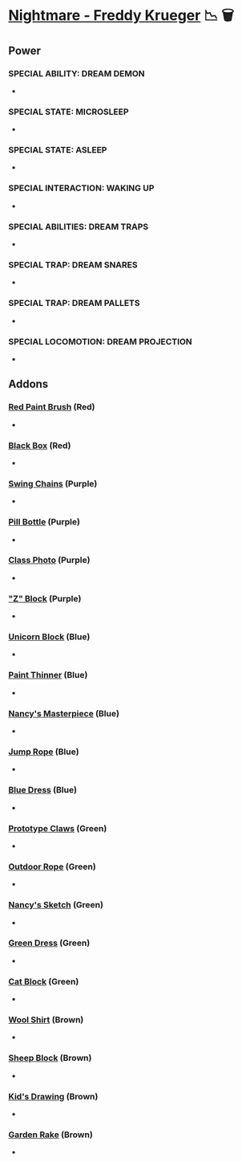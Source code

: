 # [Nightmare - Freddy Krueger](<https://deadbydaylight.wiki.gg/wiki/Freddy_Krueger>) 📉 🗑️

## Power

### SPECIAL ABILITY: DREAM DEMON

-


### SPECIAL STATE: MICROSLEEP

-


### SPECIAL STATE: ASLEEP

-


### SPECIAL INTERACTION: WAKING UP

-


### SPECIAL ABILITIES: DREAM TRAPS

-


### SPECIAL TRAP: DREAM SNARES

-


### SPECIAL TRAP: DREAM PALLETS

-


### SPECIAL LOCOMOTION: DREAM PROJECTION

-


## Addons

### [Red Paint Brush](<https://deadbydaylight.wiki.gg/wiki/Red_Paint_Brush>) (Red)

-


### [Black Box](<https://deadbydaylight.wiki.gg/wiki/Black_Box>) (Red)

-


### [Swing Chains](<https://deadbydaylight.wiki.gg/wiki/Swing_Chains>) (Purple)

-


### [Pill Bottle](<https://deadbydaylight.wiki.gg/wiki/Pill_Bottle>) (Purple)

-


### [Class Photo](<https://deadbydaylight.wiki.gg/wiki/Class_Photo>) (Purple)

-


### ["Z" Block](<https://deadbydaylight.wiki.gg/wiki/%22Z%22_Block>) (Purple)

-


### [Unicorn Block](<https://deadbydaylight.wiki.gg/wiki/Unicorn_Block>) (Blue)

-


### [Paint Thinner](<https://deadbydaylight.wiki.gg/wiki/Paint_Thinner>) (Blue)

-


### [Nancy's Masterpiece](<https://deadbydaylight.wiki.gg/wiki/Nancy%27s_Masterpiece>) (Blue)

-


### [Jump Rope](<https://deadbydaylight.wiki.gg/wiki/Jump_Rope_(Dream_Demon)>) (Blue)

-


### [Blue Dress](<https://deadbydaylight.wiki.gg/wiki/Blue_Dress>) (Blue)

-


### [Prototype Claws](<https://deadbydaylight.wiki.gg/wiki/Prototype_Claws>) (Green)

-


### [Outdoor Rope](<https://deadbydaylight.wiki.gg/wiki/Outdoor_Rope>) (Green)

-


### [Nancy's Sketch](<https://deadbydaylight.wiki.gg/wiki/Nancy%27s_Sketch>) (Green)

-


### [Green Dress](<https://deadbydaylight.wiki.gg/wiki/Green_Dress>) (Green)

-


### [Cat Block](<https://deadbydaylight.wiki.gg/wiki/Cat_Block>) (Green)

-


### [Wool Shirt](<https://deadbydaylight.wiki.gg/wiki/Wool_Shirt>) (Brown)

-


### [Sheep Block](<https://deadbydaylight.wiki.gg/wiki/Sheep_Block>) (Brown)

-


### [Kid's Drawing](<https://deadbydaylight.wiki.gg/wiki/Kid%27s_Drawing>) (Brown)

-


### [Garden Rake](<https://deadbydaylight.wiki.gg/wiki/Garden_Rake>) (Brown)

-
